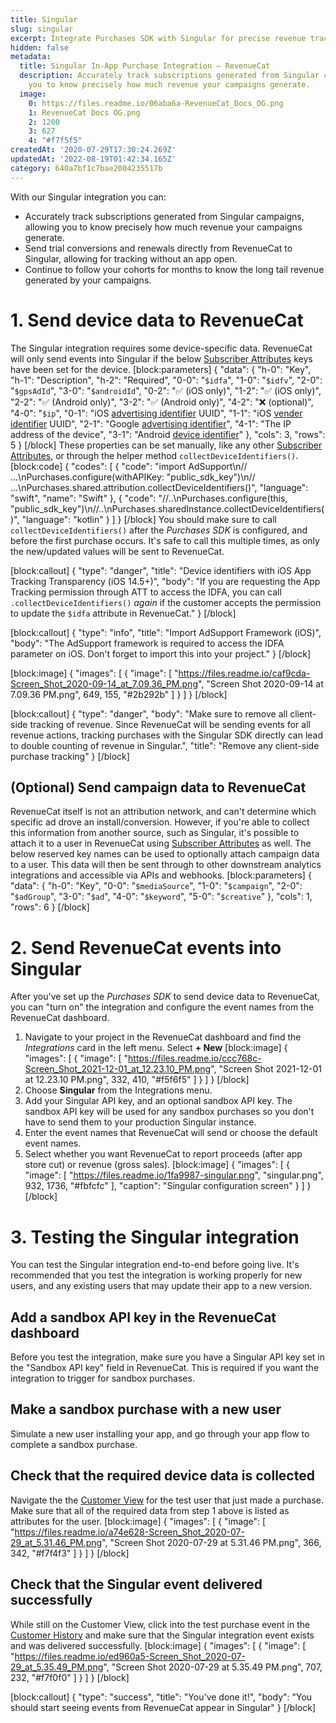 ```yaml
---
title: Singular
slug: singular
excerpt: Integrate Purchases SDK with Singular for precise revenue tracking
hidden: false
metadata:
  title: Singular In-App Purchase Integration – RevenueCat
  description: Accurately track subscriptions generated from Singular campaigns, allowing
    you to know precisely how much revenue your campaigns generate.
  image:
    0: https://files.readme.io/06aba6a-RevenueCat_Docs_OG.png
    1: RevenueCat Docs OG.png
    2: 1200
    3: 627
    4: "#f7f5f5"
createdAt: '2020-07-29T17:30:24.269Z'
updatedAt: '2022-08-19T01:42:34.165Z'
category: 640a7bf1c7bae2004235517b
---
```

With our Singular integration you can:
* Accurately track subscriptions generated from Singular campaigns, allowing you to know precisely how much revenue your campaigns generate.
* Send trial conversions and renewals directly from RevenueCat to Singular, allowing for tracking without an app open.
* Continue to follow your cohorts for months to know the long tail revenue generated by your campaigns.

# 1. Send device data to RevenueCat

The Singular integration requires some device-specific data. RevenueCat will only send events into Singular if the below [Subscriber Attributes](doc:subscriber-attributes) keys have been set for the device.
[block:parameters]
{
  "data": {
    "h-0": "Key",
    "h-1": "Description",
    "h-2": "Required",
    "0-0": "`$idfa`",
    "1-0": "`$idfv`",
    "2-0": "`$gpsAdId`",
    "3-0": "`$androidId`",
    "0-2": "✅ (iOS only)",
    "1-2": "✅ (iOS only)",
    "2-2": "✅ (Android only)",
    "3-2": "✅ (Android only)",
    "4-2": "❌ (optional)",
    "4-0": "`$ip`",
    "0-1": "iOS [advertising identifier](https://developer.apple.com/documentation/adsupport/asidentifiermanager/1614151-advertisingidentifier) UUID",
    "1-1": "iOS [vender identifier](https://developer.apple.com/documentation/uikit/uidevice/1620059-identifierforvendor) UUID",
    "2-1": "Google [advertising identifier](https://developers.google.com/android/reference/com/google/android/gms/ads/identifier/AdvertisingIdClient.Info)",
    "4-1": "The IP address of the device",
    "3-1": "Android [device identifier](https://developer.android.com/reference/android/provider/Settings.Secure#ANDROID_ID)"
  },
  "cols": 3,
  "rows": 5
}
[/block]
These properties can be set manually, like any other [Subscriber Attributes](doc:subscriber-attributes), or through the helper method `collectDeviceIdentifiers()`. 
[block:code]
{
  "codes": [
    {
      "code": "import AdSupport\n// ...\nPurchases.configure(withAPIKey: \"public_sdk_key\")\n// ...\nPurchases.shared.attribution.collectDeviceIdentifiers()",
      "language": "swift",
      "name": "Swift"
    },
    {
      "code": "//..\nPurchases.configure(this, \"public_sdk_key\")\n//..\nPurchases.sharedInstance.collectDeviceIdentifiers()",
      "language": "kotlin"
    }
  ]
}
[/block]
You should make sure to call `collectDeviceIdentifiers()` after the *Purchases SDK* is configured, and before the first purchase occurs. It's safe to call this multiple times, as only the new/updated values will be sent to RevenueCat.

[block:callout]
{
  "type": "danger",
  "title": "Device identifiers with iOS App Tracking Transparency (iOS 14.5+)",
  "body": "If you are requesting the App Tracking permission through ATT to access the IDFA, you can call `.collectDeviceIdentifiers()` *again* if the customer accepts the permission to update the `$idfa` attribute in RevenueCat."
}
[/block]

[block:callout]
{
  "type": "info",
  "title": "Import AdSupport Framework (iOS)",
  "body": "The AdSupport framework is required to access the IDFA parameter on iOS. Don't forget to import this into your project."
}
[/block]

[block:image]
{
  "images": [
    {
      "image": [
        "https://files.readme.io/caf9cda-Screen_Shot_2020-09-14_at_7.09.36_PM.png",
        "Screen Shot 2020-09-14 at 7.09.36 PM.png",
        649,
        155,
        "#2b292b"
      ]
    }
  ]
}
[/block]

[block:callout]
{
  "type": "danger",
  "body": "Make sure to remove all client-side tracking of revenue. Since RevenueCat will be sending events for all revenue actions, tracking purchases with the Singular SDK directly can lead to double counting of revenue in Singular.",
  "title": "Remove any client-side purchase tracking"
}
[/block]
## (Optional) Send campaign data to RevenueCat
RevenueCat itself is not an attribution network, and can't determine which specific ad drove an install/conversion. However, if you're able to collect this information from another source, such as Singular, it's possible to attach it to a user in RevenueCat using [Subscriber Attributes](doc:subscriber-attributes)  as well.
The below reserved key names can be used to optionally attach campaign data to a user. This data will then be sent through to other downstream analytics integrations and accessible via APIs and webhooks.
[block:parameters]
{
  "data": {
    "h-0": "Key",
    "0-0": "`$mediaSource`",
    "1-0": "`$campaign`",
    "2-0": "`$adGroup`",
    "3-0": "`$ad`",
    "4-0": "`$keyword`",
    "5-0": "`$creative`"
  },
  "cols": 1,
  "rows": 6
}
[/block]
# 2. Send RevenueCat events into Singular

After you've set up the *Purchases SDK* to send device data to RevenueCat, you can "turn on" the integration and configure the event names from the RevenueCat dashboard.

1. Navigate to your project in the RevenueCat dashboard and find the *Integrations* card in the left menu. Select **+ New** 
[block:image]
{
  "images": [
    {
      "image": [
        "https://files.readme.io/ccc768c-Screen_Shot_2021-12-01_at_12.23.10_PM.png",
        "Screen Shot 2021-12-01 at 12.23.10 PM.png",
        332,
        410,
        "#f5f6f5"
      ]
    }
  ]
}
[/block]
2. Choose **Singular** from the Integrations menu.
3. Add your Singular API key, and an optional sandbox API key. The sandbox API key will be used for any sandbox purchases so you don't have to send them to your production Singular instance.
4. Enter the event names that RevenueCat will send or choose the default event names.
5. Select whether you want RevenueCat to report proceeds (after app store cut) or revenue (gross sales).
[block:image]
{
  "images": [
    {
      "image": [
        "https://files.readme.io/1fa9987-singular.png",
        "singular.png",
        932,
        1736,
        "#fbfcfc"
      ],
      "caption": "Singular configuration screen"
    }
  ]
}
[/block]
# 3. Testing the Singular integration

You can test the Singular integration end-to-end before going live. It's recommended that you test the integration is working properly for new users, and any existing users that may update their app to a new version.

## Add a sandbox API key in the RevenueCat dashboard
Before you test the integration, make sure you have a Singular API key set in the "Sandbox API key" field in RevenueCat. This is required if you want the integration to trigger for sandbox purchases.

## Make a sandbox purchase with a new user
Simulate a new user installing your app, and go through your app flow to complete a sandbox purchase.

## Check that the required device data is collected
Navigate the the [Customer View](doc:customers) for the test user that just made a purchase. Make sure that all of the required data from step 1 above is listed as attributes for the user.
[block:image]
{
  "images": [
    {
      "image": [
        "https://files.readme.io/a74e628-Screen_Shot_2020-07-29_at_5.31.46_PM.png",
        "Screen Shot 2020-07-29 at 5.31.46 PM.png",
        366,
        342,
        "#f7f4f3"
      ]
    }
  ]
}
[/block]
## Check that the Singular event delivered successfully
While still on the Customer View, click into the test purchase event in the [Customer History](doc:customer-history) and make sure that the Singular integration event exists and was delivered successfully. 
[block:image]
{
  "images": [
    {
      "image": [
        "https://files.readme.io/ed960a5-Screen_Shot_2020-07-29_at_5.35.49_PM.png",
        "Screen Shot 2020-07-29 at 5.35.49 PM.png",
        707,
        232,
        "#f7f0f0"
      ]
    }
  ]
}
[/block]

[block:callout]
{
  "type": "success",
  "title": "You've done it!",
  "body": "You should start seeing events from RevenueCat appear in Singular"
}
[/block]